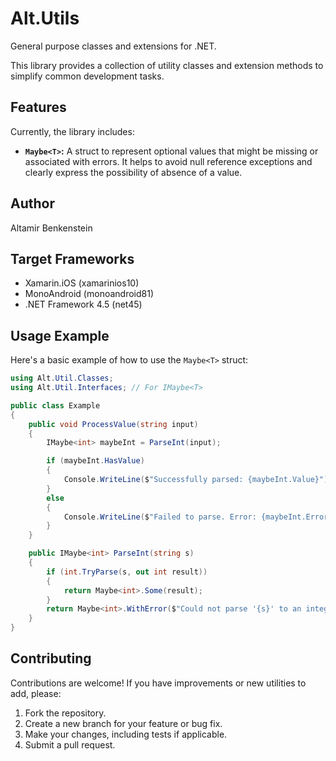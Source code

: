 # Alt.Utils

General purpose classes and extensions for .NET.

This library provides a collection of utility classes and extension methods to simplify common development tasks.

## Features

Currently, the library includes:

*   **`Maybe<T>`:** A struct to represent optional values that might be missing or associated with errors. It helps to avoid null reference exceptions and clearly express the possibility of absence of a value.

## Author

Altamir Benkenstein

## Target Frameworks

*   Xamarin.iOS (xamarinios10)
*   MonoAndroid (monoandroid81)
*   .NET Framework 4.5 (net45)

## Usage Example

Here's a basic example of how to use the `Maybe<T>` struct:

```csharp
using Alt.Util.Classes;
using Alt.Util.Interfaces; // For IMaybe<T>

public class Example
{
    public void ProcessValue(string input)
    {
        IMaybe<int> maybeInt = ParseInt(input);

        if (maybeInt.HasValue)
        {
            Console.WriteLine($"Successfully parsed: {maybeInt.Value}");
        }
        else
        {
            Console.WriteLine($"Failed to parse. Error: {maybeInt.Error}");
        }
    }

    public IMaybe<int> ParseInt(string s)
    {
        if (int.TryParse(s, out int result))
        {
            return Maybe<int>.Some(result);
        }
        return Maybe<int>.WithError($"Could not parse '{s}' to an integer.");
    }
}
```

## Contributing

Contributions are welcome! If you have improvements or new utilities to add, please:

1.  Fork the repository.
2.  Create a new branch for your feature or bug fix.
3.  Make your changes, including tests if applicable.
4.  Submit a pull request.